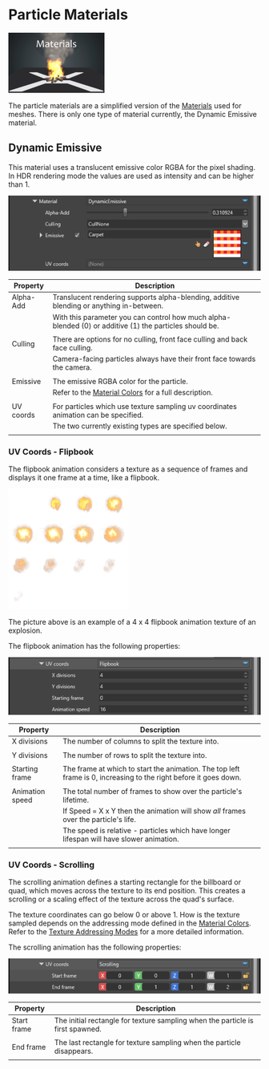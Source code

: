 # Particle Materials

![images/particles-reference-materials-0.png](images/particles-reference-materials-0.png) 

The particle materials are a simplified version of the [Materials](../../../graphics/graphics-reference/materials-reference/index.md) used for meshes. There is only one type of material currently, the Dynamic Emissive material.

## Dynamic Emissive

This material uses a translucent emissive color RGBA for the pixel shading. In HDR rendering mode the values are used as intensity and can be higher than 1.

![images/particles-reference-materials-1.png](images/particles-reference-materials-1.png)


| Property            | Description                                                                                                     |
|---------------------|-----------------------------------------------------------------------------------------------------------------|
| Alpha-Add           | Translucent rendering supports alpha-blending, additive blending or anything in-between.                    |
|                     | With this parameter you can control how much alpha-blended (0) or additive (1) the particles should be.         |
|                     |                                                                                                                 |
| Culling             | There are options for no culling, front face culling and back face culling.                                     |
|                     | Camera-facing particles always have their front face towards the camera.                                         |
|                     |                                                                                                                 |
| Emissive            | The emissive RGBA color for the particle.                                                                       |
|                     | Refer to the [Material Colors](../../../graphics/graphics-reference/materials-reference/material-colors.md) for a full description.       |
|                     |                                                                                                                 |
| UV coords           | For particles which use texture sampling uv coordinates animation can be specified.                             |
|                     | The two currently existing types are specified below.                                                           |
|                     |                                                                                                                 |


### UV Coords - Flipbook

The flipbook animation considers a texture as a sequence of frames and displays it one frame at a time, like a flipbook.

![images/particles-reference-materials-4.png](images/particles-reference-materials-4.png)

The picture above is an example of a 4 x 4 flipbook animation texture of an explosion.

The flipbook animation has the following properties:

![images/particles-reference-materials-2.png](images/particles-reference-materials-2.png)

| Property            | Description                                                                                                     |
|---------------------|-----------------------------------------------------------------------------------------------------------------|
| X divisions         | The number of columns to split the texture into.                                                                |
|                     |                                                                                                                 |
| Y divisions         | The number of rows to split the texture into.                                                                   |
|                     |                                                                                                                 |
| Starting frame      | The frame at which to start the animation. The top left frame is 0, increasing to the right before it goes down.|
|                     |                                                                                                                 |
| Animation speed     | The total number of frames to show over the particle's lifetime.                                                |
|                     | If Speed = X x Y then the animation will show *all* frames over the particle's life.                            |
|                     | The speed is relative - particles which have longer lifespan will have slower animation.                        |
|                     |                                                                                                                 |




### UV Coords - Scrolling

The scrolling animation defines a starting rectangle for the billboard or quad, which moves across the texture to its end position. This creates a scrolling or a scaling effect of the texture across the quad's surface.

The texture coordinates can go below 0 or above 1. How is the texture sampled depends on the addressing mode defined in the [Material Colors](../../../graphics/graphics-reference/materials-reference/material-colors.md). Refer to the [Texture Addressing Modes](http://tinyurl.com/TextureAddressingModes) for a more detailed information.

The scrolling animation has the following properties:

![images/particles-reference-materials-3.png](images/particles-reference-materials-3.png)


| Property            | Description                                                                                                     |
|---------------------|-----------------------------------------------------------------------------------------------------------------|
| Start frame         | The initial rectangle for texture sampling when the particle is first spawned.                                  |
|                     |                                                                                                                 |
| End frame           | The last rectangle for texture sampling when the particle disappears.                                           |
|                     |                                                                                                                 |

